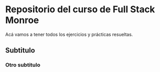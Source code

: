 # Repositorio del curso de Full Stack Monroe

Acá vamos a tener todos los ejercicios y prácticas resueltas.

## Subtitulo
### Otro subtitulo
